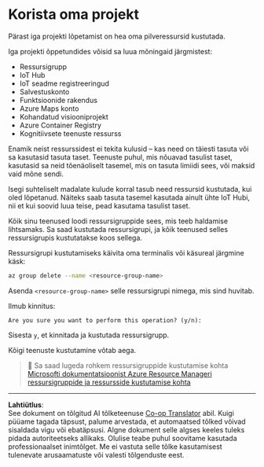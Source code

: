 <!--
CO_OP_TRANSLATOR_METADATA:
{
  "original_hash": "5a94fbab1ba737e9bd6cc6c64f114fa0",
  "translation_date": "2025-10-11T11:16:32+00:00",
  "source_file": "clean-up.md",
  "language_code": "et"
}
-->
# Korista oma projekt

Pärast iga projekti lõpetamist on hea oma pilveressursid kustutada.

Iga projekti õppetundides võisid sa luua mõningaid järgmistest:

* Ressursigrupp
* IoT Hub
* IoT seadme registreeringud
* Salvestuskonto
* Funktsioonide rakendus
* Azure Maps konto
* Kohandatud visiooniprojekt
* Azure Container Registry
* Kognitiivsete teenuste ressurss

Enamik neist ressurssidest ei tekita kulusid – kas need on täiesti tasuta või sa kasutasid tasuta taset. Teenuste puhul, mis nõuavad tasulist taset, kasutasid sa neid tõenäoliselt tasemel, mis on tasuta limiidi sees, või maksid vaid mõne sendi.

Isegi suhteliselt madalate kulude korral tasub need ressursid kustutada, kui oled lõpetanud. Näiteks saab tasuta tasemel kasutada ainult ühte IoT Hubi, nii et kui soovid luua teise, pead kasutama tasulist taset.

Kõik sinu teenused loodi ressursigruppide sees, mis teeb haldamise lihtsamaks. Sa saad kustutada ressursigrupi, ja kõik teenused selles ressursigrupis kustutatakse koos sellega.

Ressursigrupi kustutamiseks käivita oma terminalis või käsureal järgmine käsk:

```sh
az group delete --name <resource-group-name>
```

Asenda `<resource-group-name>` selle ressursigrupi nimega, mis sind huvitab.

Ilmub kinnitus:

```output
Are you sure you want to perform this operation? (y/n): 
```

Sisesta `y`, et kinnitada ja kustutada ressursigrupp.

Kõigi teenuste kustutamine võtab aega.

> 💁 Sa saad lugeda rohkem ressursigruppide kustutamise kohta [Microsofti dokumentatsioonist Azure Resource Manageri ressursigruppide ja ressursside kustutamise kohta](https://docs.microsoft.com/azure/azure-resource-manager/management/delete-resource-group?WT.mc_id=academic-17441-jabenn&tabs=azure-cli)

---

**Lahtiütlus**:  
See dokument on tõlgitud AI tõlketeenuse [Co-op Translator](https://github.com/Azure/co-op-translator) abil. Kuigi püüame tagada täpsust, palume arvestada, et automaatsed tõlked võivad sisaldada vigu või ebatäpsusi. Algne dokument selle algses keeles tuleks pidada autoriteetseks allikaks. Olulise teabe puhul soovitame kasutada professionaalset inimtõlget. Me ei vastuta selle tõlke kasutamisest tulenevate arusaamatuste või valesti tõlgenduste eest.